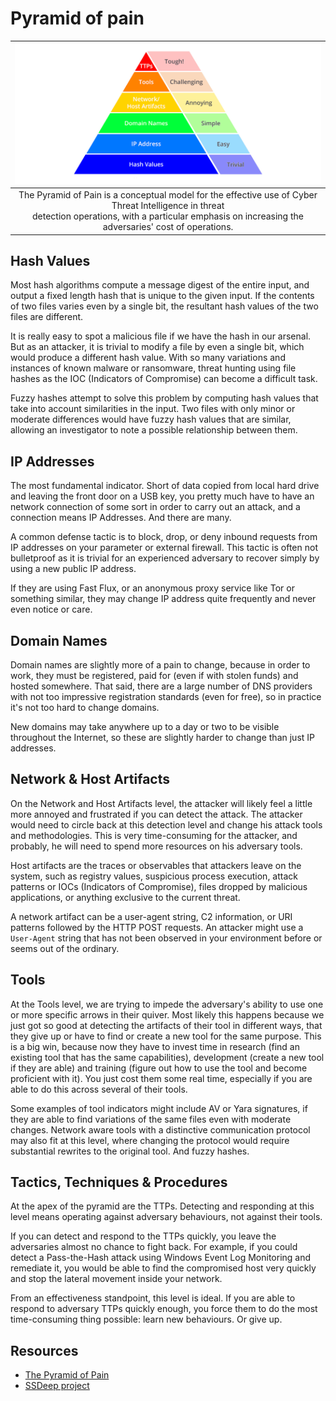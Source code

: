 # Pyramid of pain

|                                                                                ![Pyramid of pain](../../_static/images/pop.png)                                                                                |
|:--------------------------------------------------------------------------------------------------------------------------------------------------------------------------------------------------------------:|
| The Pyramid of Pain is a conceptual model for the effective use of Cyber Threat Intelligence in threat <br>detection operations, with a particular emphasis on increasing the adversaries' cost of operations. |

##  Hash Values

Most hash algorithms compute a message digest of the entire input, and output a fixed length hash that is unique to 
the given input.  If the contents of two files varies even by a single bit, the resultant hash values of the two 
files are different.

It is really easy to spot a malicious file if we have the hash in our arsenal. But as an attacker, it is trivial to 
modify a file by even a single bit, which would produce a different hash value. With so many variations and instances 
of known malware or ransomware, threat hunting using file hashes as the IOC (Indicators of Compromise) can become a 
difficult task.

Fuzzy hashes attempt to solve this problem by computing hash values that take into account similarities in the input. 
Two files with only minor or moderate differences would have fuzzy hash values that are similar, allowing an 
investigator to note a possible relationship between them.

##  IP Addresses

The most fundamental indicator. Short of data copied from local hard drive and leaving the front door on a USB key, 
you pretty much have to have an network connection of some sort in order to carry out an attack, and a connection 
means IP Addresses. And there are many. 

A common defense tactic is to block, drop, or deny inbound requests from IP addresses on your parameter or external 
firewall. This tactic is often not bulletproof as it is trivial for an experienced adversary to recover simply by 
using a new public IP address. 

If they are using Fast Flux, or an anonymous proxy service like Tor or something similar, they may 
change IP address quite frequently and never even notice or care.

## Domain Names

Domain names are slightly more of a pain to change, because in order to work, they must be registered, paid for 
(even if with stolen funds) and hosted somewhere.  That said, there are a large number of DNS providers with 
not too impressive registration standards (even for free), so in practice it's not too hard to change domains.  

New domains may take anywhere up to a day or two to be visible throughout the Internet, so these are slightly 
harder to change than just IP addresses.

## Network & Host Artifacts

On the Network and Host Artifacts level, the attacker will likely feel a little more annoyed and frustrated if 
you can detect the attack. The attacker would need to circle back at this detection level and change his 
attack tools and methodologies. This is very time-consuming for the attacker, and probably, he will need to 
spend more resources on his adversary tools.

Host artifacts are the traces or observables that attackers leave on the system, such as registry values, 
suspicious process execution, attack patterns or IOCs (Indicators of Compromise), files dropped by malicious 
applications, or anything exclusive to the current threat.

A network artifact can be a user-agent string, C2 information, or URI patterns followed by the HTTP POST requests. 
An attacker might use a `User-Agent` string that has not been observed in your environment before or seems out of the 
ordinary.

## Tools

At the Tools level, we are trying to impede the adversary's ability to use one or more specific arrows in their quiver. 
Most likely this happens because we just got so good at detecting the artifacts of their tool in different ways, that 
they give up or have to find or create a new tool for the same purpose. This is a big win, because now they have to 
invest time in research (find an existing tool that has the same capabilities), development (create a new tool if 
they are able) and training (figure out how to use the tool and become proficient with it). You just cost them some 
real time, especially if you are able to do this across several of their tools.

Some examples of tool indicators might include AV or Yara signatures, if they are able to find variations of the 
same files even with moderate changes. Network aware tools with a distinctive communication protocol may also fit 
at this level, where changing the protocol would require substantial rewrites to the original tool. And fuzzy hashes. 

## Tactics, Techniques & Procedures

At the apex of the pyramid are the TTPs. Detecting and responding at this level means operating against adversary 
behaviours, not against their tools.  

If you can detect and respond to the TTPs quickly, you leave the adversaries almost no chance to fight back. For 
example, if you could detect a Pass-the-Hash attack using Windows Event Log Monitoring and remediate it, you would 
be able to find the compromised host very quickly and stop the lateral movement inside your network.

From an effectiveness standpoint, this level is ideal. If you are able to respond to adversary TTPs quickly enough, 
you force them to do the most time-consuming thing possible: learn new behaviours. Or give up.

## Resources

* [The Pyramid of Pain](https://detect-respond.blogspot.com/2013/03/the-pyramid-of-pain.html)
* [SSDeep project](https://ssdeep-project.github.io/ssdeep/index.html)
